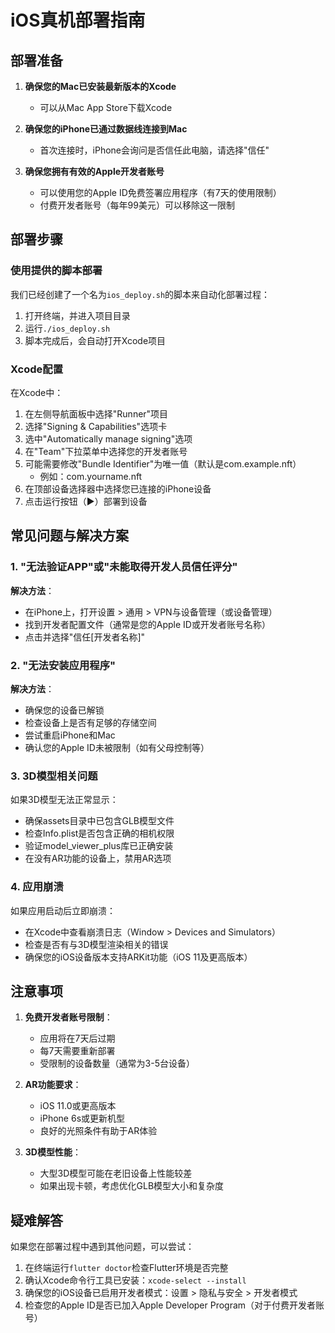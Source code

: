 # iOS真机部署指南

## 部署准备

1. **确保您的Mac已安装最新版本的Xcode**
   - 可以从Mac App Store下载Xcode

2. **确保您的iPhone已通过数据线连接到Mac**
   - 首次连接时，iPhone会询问是否信任此电脑，请选择"信任"

3. **确保您拥有有效的Apple开发者账号**
   - 可以使用您的Apple ID免费签署应用程序（有7天的使用限制）
   - 付费开发者账号（每年99美元）可以移除这一限制

## 部署步骤

### 使用提供的脚本部署

我们已经创建了一个名为`ios_deploy.sh`的脚本来自动化部署过程：

1. 打开终端，并进入项目目录
2. 运行`./ios_deploy.sh`
3. 脚本完成后，会自动打开Xcode项目

### Xcode配置

在Xcode中：

1. 在左侧导航面板中选择"Runner"项目
2. 选择"Signing & Capabilities"选项卡
3. 选中"Automatically manage signing"选项
4. 在"Team"下拉菜单中选择您的开发者账号
5. 可能需要修改"Bundle Identifier"为唯一值（默认是com.example.nft）
   - 例如：com.yourname.nft
6. 在顶部设备选择器中选择您已连接的iPhone设备
7. 点击运行按钮（▶️）部署到设备

## 常见问题与解决方案

### 1. "无法验证APP"或"未能取得开发人员信任评分"

**解决方法**：
- 在iPhone上，打开设置 > 通用 > VPN与设备管理（或设备管理）
- 找到开发者配置文件（通常是您的Apple ID或开发者账号名称）
- 点击并选择"信任[开发者名称]"

### 2. "无法安装应用程序"

**解决方法**：
- 确保您的设备已解锁
- 检查设备上是否有足够的存储空间
- 尝试重启iPhone和Mac
- 确认您的Apple ID未被限制（如有父母控制等）

### 3. 3D模型相关问题

如果3D模型无法正常显示：

- 确保assets目录中已包含GLB模型文件
- 检查Info.plist是否包含正确的相机权限
- 验证model_viewer_plus库已正确安装
- 在没有AR功能的设备上，禁用AR选项

### 4. 应用崩溃

如果应用启动后立即崩溃：

- 在Xcode中查看崩溃日志（Window > Devices and Simulators）
- 检查是否有与3D模型渲染相关的错误
- 确保您的iOS设备版本支持ARKit功能（iOS 11及更高版本）

## 注意事项

1. **免费开发者账号限制**：
   - 应用将在7天后过期
   - 每7天需要重新部署
   - 受限制的设备数量（通常为3-5台设备）

2. **AR功能要求**：
   - iOS 11.0或更高版本
   - iPhone 6s或更新机型
   - 良好的光照条件有助于AR体验

3. **3D模型性能**：
   - 大型3D模型可能在老旧设备上性能较差
   - 如果出现卡顿，考虑优化GLB模型大小和复杂度

## 疑难解答

如果您在部署过程中遇到其他问题，可以尝试：

1. 在终端运行`flutter doctor`检查Flutter环境是否完整
2. 确认Xcode命令行工具已安装：`xcode-select --install`
3. 确保您的iOS设备已启用开发者模式：设置 > 隐私与安全 > 开发者模式
4. 检查您的Apple ID是否已加入Apple Developer Program（对于付费开发者账号） 